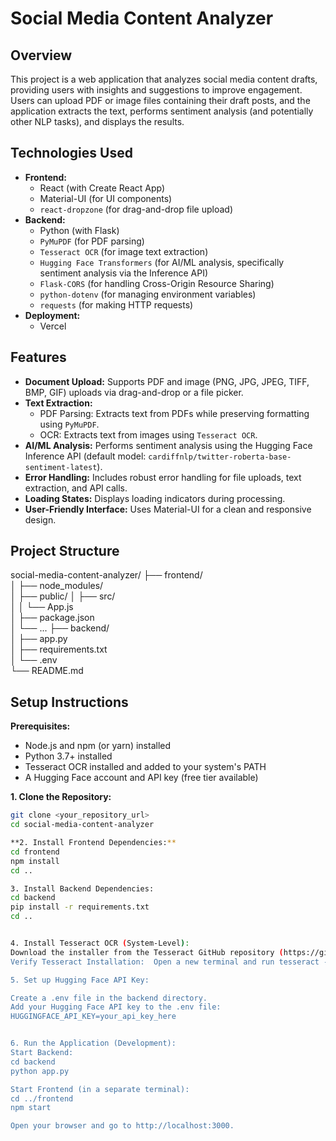 # Social Media Content Analyzer

## Overview

This project is a web application that analyzes social media content drafts, providing users with insights and suggestions to improve engagement.  Users can upload PDF or image files containing their draft posts, and the application extracts the text, performs sentiment analysis (and potentially other NLP tasks), and displays the results.

## Technologies Used

*   **Frontend:**
    *   React (with Create React App)
    *   Material-UI (for UI components)
    *   `react-dropzone` (for drag-and-drop file upload)
*   **Backend:**
    *   Python (with Flask)
    *   `PyMuPDF` (for PDF parsing)
    *   `Tesseract OCR` (for image text extraction)
    *   `Hugging Face Transformers` (for AI/ML analysis, specifically sentiment analysis via the Inference API)
    *   `Flask-CORS` (for handling Cross-Origin Resource Sharing)
    *   `python-dotenv` (for managing environment variables)
    *   `requests` (for making HTTP requests)
* **Deployment:**
    *   Vercel

## Features

*   **Document Upload:** Supports PDF and image (PNG, JPG, JPEG, TIFF, BMP, GIF) uploads via drag-and-drop or a file picker.
*   **Text Extraction:**
    *   PDF Parsing: Extracts text from PDFs while preserving formatting using `PyMuPDF`.
    *   OCR: Extracts text from images using `Tesseract OCR`.
*   **AI/ML Analysis:** Performs sentiment analysis using the Hugging Face Inference API (default model: `cardiffnlp/twitter-roberta-base-sentiment-latest`).
*   **Error Handling:** Includes robust error handling for file uploads, text extraction, and API calls.
*   **Loading States:** Displays loading indicators during processing.
*   **User-Friendly Interface:** Uses Material-UI for a clean and responsive design.

## Project Structure
social-media-content-analyzer/
├── frontend/            
│   ├── node_modules/    
│   ├── public/
│   ├── src/             
│   │   └── App.js        
│   ├── package.json      
│   └── ...
├── backend/              
│   ├── app.py           
│   ├── requirements.txt  
│   └── .env              
└── README.md     

## Setup Instructions

**Prerequisites:**

*   Node.js and npm (or yarn) installed
*   Python 3.7+ installed
*   Tesseract OCR installed and added to your system's PATH 
*   A Hugging Face account and API key (free tier available)

**1. Clone the Repository:**

```bash
git clone <your_repository_url>  
cd social-media-content-analyzer

**2. Install Frontend Dependencies:**
cd frontend
npm install
cd ..

3. Install Backend Dependencies:
cd backend
pip install -r requirements.txt
cd ..


4. Install Tesseract OCR (System-Level):
Download the installer from the Tesseract GitHub repository (https://github.com/UB-Mannheim/tesseract/wiki) and ensure Tesseract is added to your system's PATH during installation.
Verify Tesseract Installation:  Open a new terminal and run tesseract --version. You should see version information.

5. Set up Hugging Face API Key:

Create a .env file in the backend directory.
Add your Hugging Face API key to the .env file:
HUGGINGFACE_API_KEY=your_api_key_here


6. Run the Application (Development):
Start Backend:
cd backend
python app.py

Start Frontend (in a separate terminal):
cd ../frontend
npm start

Open your browser and go to http://localhost:3000.


